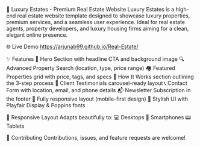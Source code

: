 🏡 Luxury Estates - Premium Real Estate Website
Luxury Estates is a high-end real estate website template designed to showcase luxury properties, premium services, and a seamless user experience. 
Ideal for real estate agents, property developers, and luxury housing firms aiming for a clean, elegant online presence.

🌐 Live Demo
https://arjunab99.github.io/Real-Estate/

✨ Features
🎯 Hero Section with headline CTA and background image
🔍 Advanced Property Search (location, type, price range)
🏘️ Featured Properties grid with price, tags, and specs
🔄 How It Works section outlining the 3-step process
💬 Client Testimonials carousel-ready layout
📞 Contact Form with location, email, and phone details
📬 Newsletter Subscription in the footer
📱 Fully responsive layout (mobile-first design)
🎨 Stylish UI with Playfair Display & Poppins fonts

📲 Responsive Layout
Adapts beautifully to:
💻 Desktops
📱 Smartphones
📟 Tablets

🤝 Contributing
Contributions, issues, and feature requests are welcome!
